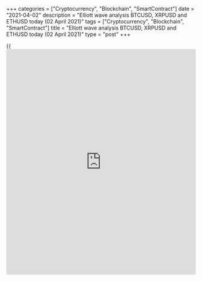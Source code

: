 +++
categories = ["Cryptocurrency", "Blockchain", "SmartContract"]
date = "2021-04-02"
description = "Elliott wave analysis BTCUSD, XRPUSD and ETHUSD today (02 April 2021)"
tags = ["Cryptocurrency", "Blockchain", "SmartContract"]
title = "Elliott wave analysis BTCUSD, XRPUSD and ETHUSD today (02 April 2021)"
type = "post"
+++

{{<iframe id="large-banner" src="https://www.bounty.group/#slide=23.0" width="100%" height="600" scrolling="no" style="border: 0px solid rgb(216, 221, 230); border-radius: 3px;">}}

2021-04-02

2021-04-02

Short-term forecast for BTCUSD, XRPUSD and ETHUSD 02.04.2021Roman Onegin

I welcome my readers!

I have prepared a short-term cryptocurrency forecast based on Elliott
wave analysis of Bitcoin, Ripple, and Ethereum. I offer entry signals to
trade each cryptocurrency.

Bitcoin and Ripple should decline slightly in corrective waves. Next,
the prices will resume growth.

The article covers the following subjects:

## Elliott wave Bitcoin analysis

The BTCUSD market continues forming the upward impulse 5. The market has
finished developing the first three legs of the impulse, and the price
is now being corrected in wave [4]. Correction [4] could complete as a
regular zigzag (A)-(B)-(C). Wave (B) may have finished as a zigzag. The
price could go down in impulse (C). Next, having finished the corrective
wave, the market will start rising in the final wave [5]. The BTCUSD
should be rising to a level of 65000.00. One could enter buy trades.

### Trading plan for [BTCUSD][1] today:

Buy 59502.88, TP 65000.00

* * *

## Elliott wave Ripple analysis

The most recent chart section displays the structure of the upward wave
(Z), unfolding as a zigzag A-B-C. Wave (Z) will conclude the triple
zigzag of a larger degree. After wave A completed as a bullish impulse,
there has started the corrective wave B. Wave B must be unfolding as a
double zigzag [W]-[X]-[Y]. In the near future, the [Y] wave should
finish the bearish corrective wave B. Next, the market should start
rising in the final bullish impulse C of (Z) towards a level of 0.645,
as outlined in the chart. One could enter purchases in the current
situation.

### Trading plan for [XRPUSD][2] today:

Buy 0.567, TP 0.645

* * *

## Elliott wave Ethereum analysis

The ETHUSD pair continues developing the final zigzag-shaped wave 5 of
the ending diagonal (5). Wave 5 is composed of the sub-waves
[a]-[b]-[c]. The market is now forming the bullish impulse wave [c],
namely, the beginning of the upward impulse wave (3). The market should
continue growing in the near future, as outlined in the chart. The
entire wave [c] could complete at a level of 2100.00. Therefore, it is
relevant to open buy positions in the current situation.

### Trading plan for [ETHUSD][3] **** today:

Buy 1996.96, TP 2100.00

* * *

P.S. Did you like my article? Share it in social networks: it will be
the best “thank you" :)

Ask me questions and comment below. I’ll be glad to answer your
questions and give necessary explanations.

 **Useful links:**

  * I recommend trying to trade with a reliable broker [here][4]. The system allows you to trade by yourself or copy successful traders from all across the globe.
  * Use my promo-code BLOG for getting deposit bonus 50% on LiteForex platform. Just enter this code in the appropriate field while [depositing][5] your trading account.
  * Telegram chat for traders: <t.me/liteforexengchat>. We are sharing the signals and trading experience
  * Telegram channel with high-quality analytics, Forex reviews, training articles, and other useful things for traders <t.me/liteforex>



## Price chart of BTCUSD in real time mode

The content of this article reflects the author’s opinion and does not
necessarily reflect the official position of LiteForex. The material
published on this page is provided for informational purposes only and
should not be considered as the provision of investment advice for the
purposes of Directive 2004/39/EC.

Rate this article:

{{value}}

( {{count}} {{title}} )

   1. my.liteforex.com/trading/chart?symbol=BTCUSD
   2. my.liteforex.com/trading/chart?symbol=XRPUSD
   3. my.liteforex.com/trading/chart?symbol=ETHUSD
   4. my.liteforex.com/?category=analysts-opinions&slug=short-term-forecast-for-[BTC](https://www.playgroundfx.com/blog/who-is-the-creator-of-bitcoin/)usd-xrpusd-and-ethusd-02042021&openPopup=%2Fregistration%2Fpopup&utm_source=blog&utm_medium=article&utm_campaign=bonus
   5. my.liteforex.com/deposit/?category=analysts-opinions&slug=short-term-forecast-for-[BTC](https://www.playgroundfx.com/blog/who-is-the-creator-of-bitcoin/)usd-xrpusd-and-ethusd-02042021&promo_code=BLOG&utm_source=blog&utm_medium=article&utm_campaign=bonus